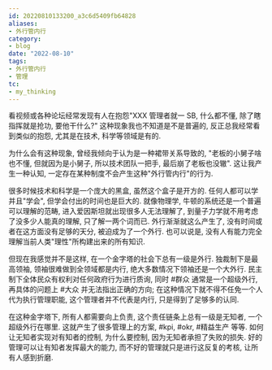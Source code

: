 ```yaml
---
id: 20220810133200_a3c6d5409fb64828
aliases:
- 外行管内行
category:
- blog
date: "2022-08-10"
tags:
- 外行管内行
- 管理
tc:
- my_thinking
---
```


看视频或各种论坛经常发现有人在抱怨"XXX 管理者就一 SB, 什么都不懂, 除了瞎指挥就是抢功, 要他干什么?"
这种现象我也不知道是不是普遍的, 反正总我经常看到类似的抱怨,
尤其是在技术, 科学等领域是有的.

为什么会有这种现象, 曾经我倾向于认为是一种裙带关系导致的,
"老板的小舅子啥也不懂, 但就因为是小舅子,
    所以技术团队一把手, 最后崩了老板也没辙".
这让我产生一种认知, 一定存在某种制度不会产生这种"外行管内行"的行为.

很多时候技术和科学是一个庞大的黑盒,
    虽然这个盒子是开方的.
任何人都可以学并且"学会", 但学会付出的时间也是巨大的.
就像物理学,
    牛顿的系统还是一个普遍可以理解的范畴,
    进入爱因斯坦就出现很多人无法理解了,
    到量子力学就不用考虑了没多少人能真的理解, 只了解一两个词而已.
外行渐渐就这么产生了, 没有时间或者在这方面没有足够的天分,
    被迫成为了一个外行.
也可以说是, 没有人有能力完全理解当前人类"理性"所构建出来的所有知识.

但现在我感觉并不是这样, 在一个金字塔的社会下总有一级是外行.
独裁制下是最高领袖,
    领袖很难做到全领域都是内行,
    绝大多数情况下领袖还是一个大外行.
民主制下全体民众有权利对任何政府行为进行质询,
    同时 #群众 通常是一个超级外行,
    再具体的问题上 #大众 并无法指出正确的方向;
    在这种情况下就不得不任免一个人代为执行管理职能, 
    这个管理者并不代表是内行, 只是得到了足够多的认同.

在这种金字塔下, 所有人都需要向上负责,
    这个责任链条上总有一级是无知者, 一个超级外行在哪里.
这就产生了很多管理上的方案, #kpi, #okr, #精益生产 等等.
如何让无知者实现对有知者的控制,
    为什么要控制, 因为无知者承担了失败的损失.
好的管理可以让有知者发挥最大的能力,
    而不好的管理就只是进行这反复的考核, 让所有人感到折磨.